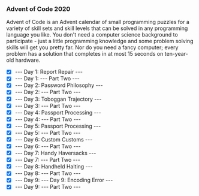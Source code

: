 ### Advent of Code 2020
Advent of Code is an Advent calendar of small programming puzzles for a variety of skill sets and skill levels that can be solved in any programming language you like.
You don't need a computer science background to participate - just a little programming knowledge and some problem solving skills will get you pretty far. Nor do you need a fancy computer; every problem has a solution that completes in at most 15 seconds on ten-year-old hardware.
- [x]  --- Day 1: Report Repair ---
- [x]  --- Day 1: --- Part Two ---
- [x]  --- Day 2: Password Philosophy ---
- [x]  --- Day 2: --- Part Two ---
- [x]  --- Day 3: Toboggan Trajectory ---
- [x]  --- Day 3: --- Part Two ---
- [x]  --- Day 4:  Passport Processing ---
- [x]  --- Day 4: --- Part Two ---
- [x]  --- Day 5: Passport Processing ---
- [x]  --- Day 5: --- Part Two ---
- [x]  --- Day 6: Custom Customs ---
- [x]  --- Day 6: --- Part Two ---
- [x]  --- Day 7: Handy Haversacks ---
- [x]  --- Day 7: --- Part Two ---
- [x]  --- Day 8: Handheld Halting ---
- [x]  --- Day 8: --- Part Two ---
- [x]  --- Day 9: --- Day 9: Encoding Error ---
- [x]  --- Day 9: --- Part Two ---